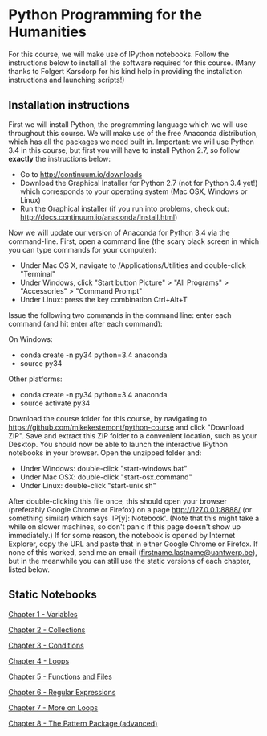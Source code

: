 # Python Programming for the Humanities

For this course, we will make use of IPython notebooks. Follow the instructions below to install all the software required for this course. (Many thanks to Folgert Karsdorp for his kind help in providing the installation instructions and launching scripts!)

## Installation instructions

First we will install Python, the programming language which we will use throughout this course. We will make use of the free Anaconda distribution, which has all the packages we need built in. Important: we will use Python 3.4 in this course, but first you will have to install Python 2.7, so follow **exactly** the instructions below:

- Go to http://continuum.io/downloads
- Download the Graphical Installer for Python 2.7 (not for Python 3.4 yet!) which corresponds to your operating system (Mac OSX, Windows or Linux)
- Run the Graphical installer (if you run into problems, check out: http://docs.continuum.io/anaconda/install.html)

Now we will update our version of Anaconda for Python 3.4 via the command-line. First, open a command line (the scary black screen in which you can type commands for your computer):
- Under Mac OS X, navigate to /Applications/Utilities and double-click "Terminal"
- Under Windows, click "Start button Picture" > "All Programs" > "Accessories" > "Command Prompt"
- Under Linux: press the key combination Ctrl+Alt+T

Issue the following two commands in the command line: enter each command (and hit enter after each command):

On Windows:
- conda create -n py34 python=3.4 anaconda
- source py34

Other platforms:
- conda create -n py34 python=3.4 anaconda
- source activate py34

Download the course folder for this course, by navigating to https://github.com/mikekestemont/python-course and click "Download ZIP". Save and extract this ZIP folder to a convenient location, such as your Desktop. You should now be able to launch the interactive IPython notebooks in your browser. Open the unzipped folder and:

- Under Windows: double-click "start-windows.bat"
- Under Mac OSX: double-click "start-osx.command"
- Under Linux: double-click "start-unix.sh"

After double-clicking this file once, this should open your browser (preferably Google Chrome or Firefox) on a page http://127.0.0.1:8888/ (or something similar) which says `IP[y]: Notebook'. (Note that this might take a while on slower machines, so don't panic if this page doesn't show up immediately.) If for some reason, the notebook is opened by Internet Explorer, copy the URL and paste that in either Google Chrome or Firefox. If none of this worked, send me an email (firstname.lastname@uantwerp.be), but in the meanwhile you can still use the static versions of each chapter, listed below.

## Static Notebooks

[Chapter 1 - Variables](http://nbviewer.ipython.org/urls/raw.github.com/mikekestemont/python-course/master/Chapter%201%20-%20Variables.ipynb)

[Chapter 2 - Collections](http://nbviewer.ipython.org/urls/raw.github.com/mikekestemont/python-course/master/Chapter%202%20-%20Collections.ipynb)

[Chapter 3 - Conditions](http://nbviewer.ipython.org/urls/raw.github.com/mikekestemont/python-course/master/Chapter%203%20-%20Conditions.ipynb)

[Chapter 4 - Loops](http://nbviewer.ipython.org/urls/raw.github.com/mikekestemont/python-course/master/Chapter%204%20-%20Loops.ipynb)

[Chapter 5 - Functions and Files](http://nbviewer.ipython.org/urls/raw.github.com/mikekestemont/python-course/master/Chapter%205%20-%20Functions%20and%20Files.ipynb)

[Chapter 6 - Regular Expressions](http://nbviewer.ipython.org/github/mikekestemont/python-course/blob/master/Chapter%206%20-%20Regular%20Expressions.ipynb)

[Chapter 7 - More on Loops](http://nbviewer.ipython.org/urls/raw.github.com/mikekestemont/python-course/master/Chapter%207%20-%20More%20on%20Loops.ipynb)

[Chapter 8 - The Pattern Package (advanced)](http://nbviewer.ipython.org/urls/raw.github.com/mikekestemont/python-course/master/Chapter%208%20-%20The%20Pattern%20Package.ipynb)

